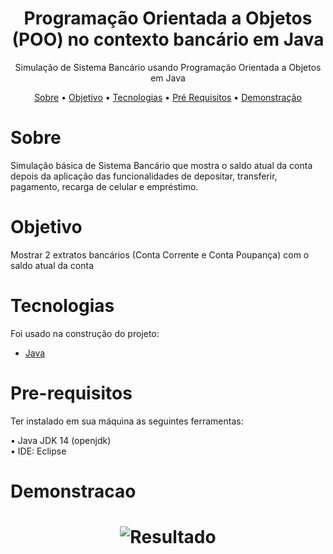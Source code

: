 <h1 align="center">Programação Orientada a Objetos (POO) no contexto bancário em Java</h1>

<p align="center">Simulação de Sistema Bancário usando Programação Orientada a Objetos em Java</p>


<p align="center"> 
 <a href="#sobre">Sobre</a> •
 <a href="#objetivo">Objetivo</a> •
 <a href="#tecnologias">Tecnologias</a> • 
 <a href="#pre-requisitos">Pré Requisitos</a> • 
 <a href="#demonstracao">Demonstração</a>
 
</p>

# Sobre
<p>Simulação básica de Sistema Bancário que mostra o saldo atual da conta depois da aplicação das funcionalidades de depositar, transferir, pagamento, recarga de celular e empréstimo.  </p>

# Objetivo
<p>
 Mostrar 2 extratos bancários (Conta Corrente e Conta Poupança) com o saldo atual da conta
</p>

# Tecnologias
<p>Foi usado na construção do projeto:

- [Java](https://www.java.com/)

</p>

# Pre-requisitos
<p>Ter instalado em sua máquina as seguintes ferramentas:

•  Java  JDK 14 (openjdk) </br> 
•  IDE: Eclipse </br> 

</p>

# Demonstracao

<h1 align="center">
  <img alt="Resultado" title="#Resultado" src="./poo/Result.png" />
</h1>
